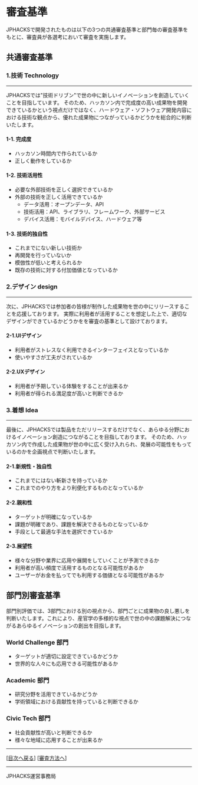 # 審査基準
JPHACKSで開発されたものは以下の3つの共通審査基準と部門毎の審査基準をもとに、審査員が各選考において審査を実施します。

## 共通審査基準
### 1.技術 Technology
---
JPHACKSでは"技術ドリブン"で世の中に新しいイノベーションを創造していくことを目指しています。
そのため、ハッカソン内で完成度の高い成果物を開発できているかという視点だけではなく、ハードウェア・ソフトウェア開発内容における技術な観点から、優れた成果物につながっているかどうかを総合的に判断いたします。

#### 1-1. 完成度
  - ハッカソン時間内で作られているか
  - 正しく動作をしているか

#### 1-2. 技術活用性
  - 必要な外部技術を正しく選択できているか
  - 外部の技術を正しく活用できているか
    - データ活用：オープンデータ、API
    - 技術活用：API、ライブラリ、フレームワーク、外部サービス
    - デバイス活用：モバイルデバイス、ハードウェア等

#### 1-3. 技術的独自性
  - これまでにない新しい技術か
  - 再開発を行っていないか
  - 模倣性が低いと考えられるか
  - 既存の技術に対する付加価値となっているか

### 2.デザイン design
---
次に、JPHACKSでは参加者の皆様が制作した成果物を世の中にリリースすることを応援しております。
実際に利用者が活用することを想定した上で、適切なデザインができているかどうかをを審査の基準として設けております。

#### 2-1.UIデザイン
  - 利用者がストレスなく利用できるインターフェイスとなっているか
  - 使いやすさが工夫がされているか
  
#### 2-2.UXデザイン
  - 利用者が予期している体験をすることが出来るか
  - 利用者が得られる満足度が高いと判断できるか

### 3.着想 Idea
---
最後に、JPHACKSでは製品をただリリースするだけでなく、あらゆる分野におけるイノベーション創造につながることを目指しております。
そのため、ハッカソン内で作成した成果物が世の中に広く受け入れられ、発展の可能性をもっているのかを企画視点で判断いたします。

#### 2-1.新規性・独自性
  - これまでにはない斬新さを持っているか
  - これまでのやり方をより利便化するものとなっているか

#### 2-2.親和性
  - ターゲットが明確になっているか
  - 課題が明確であり、課題を解決できるものとなっているか
  - 手段として最適な手法を選択できているか

#### 2-3.展望性
  - 様々な分野や業界に応用や展開をしていくことが予測できるか
  - 利用者が高い頻度で活用するものとなる可能性があるか
  - ユーザーがお金を払ってでも利用する価値となる可能性があるか

## 部門別審査基準
部門別評価では、3部門における別の視点から、部門ごとに成果物の良し悪しを判断いたします。これにより、産官学の多様的な視点で世の中の課題解決につながるあらゆるイノベーションの創出を目指します。

### World Challenge 部門
  - ターゲットが適切に設定できているかどうか
  - 世界的な人々にも応用できる可能性があるか

### Academic 部門
  - 研究分野を活用できているかどうか
  - 学術領域における貢献性を持っていると判断できるか

### Civic Tech 部門
  - 社会貢献性が高いと判断できるか
  - 様々な地域に応用することが出来るか


--------------
[[目次へ戻る](../README.md)] [[審査方法へ](how-to-judge.md)]

----
JPHACKS運営事務局
